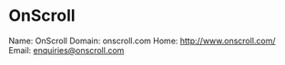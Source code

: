 
# OnScroll

Name: OnScroll
Domain: onscroll.com
Home: http://www.onscroll.com/
Email: enquiries@onscroll.com
